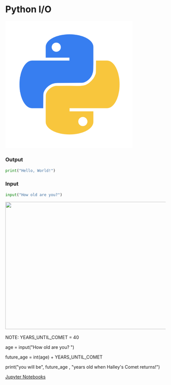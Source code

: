 # Python I/O

<img class="fragment" src="../images/Python-logo.png" width="400" height="400">



### Output


```python
print("Hello, World!")
```



### Input


```python
input("How old are you?")
```


<img class="fragment" src="string.jpg" width="600" height="400">

NOTE:
YEARS_UNTIL_COMET = 40

age = input("How old are you? ")

future_age = int(age) + YEARS_UNTIL_COMET

print("you will be", future_age , "years old when Halley's Comet returns!")



[Jupyter Notebooks](http://localhost:8888/notebooks/Desktop/intro_python/06_inputOutput.ipynb)